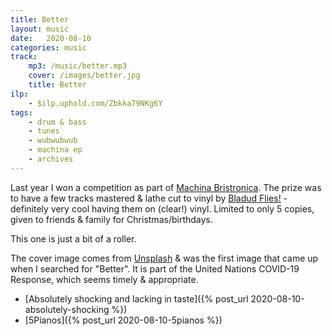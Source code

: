 ```yaml
---
title: Better
layout: music
date:   2020-08-10
categories: music
track:
    mp3: /music/better.mp3
    cover: /images/better.jpg
    title: Better
ilp:
    - $ilp.uphold.com/Zbkka79NKg6Y
tags:
    - drum & bass
    - tunes
    - wubwubwub
    - machina ep
    - archives
---
```


Last year I won a competition as part of [Machina Bristronica](https://www.factmag.com/2019/01/29/machina-bristronica-2019-synth-expo-final-lineup/). The prize was to have a few tracks mastered & lathe cut to vinyl by [Bladud Flies!](http://bladudflies.com/) - definitely very cool having them on (clear!) vinyl. Limited to only 5 copies, given to friends & family for Christmas/birthdays.

This one is just a bit of a roller.

The cover image comes from [Unsplash](https://unsplash.com/photos/jFu29QqO2yg) & was the first image that came up when I searched for "Better". It is part of the United Nations COVID-19 Response, which seems timely & appropriate.

- [Absolutely shocking and lacking in taste]({% post_url 2020-08-10-absolutely-shocking %})
- [5Pianos]({% post_url 2020-08-10-5pianos %})